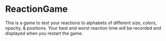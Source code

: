 # ReactionGame
This is a game to test your reactions to alphabets of different size, colors, opacity, & positions. 
Your best and worst reaction time will be recorded and displayed when you restart the game.
